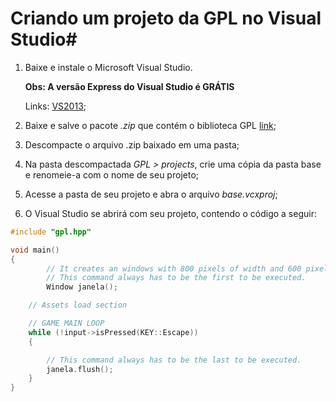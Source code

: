 # Criando um projeto da GPL no Visual Studio#

1. Baixe e instale o Microsoft Visual Studio. 
    
    **Obs: A versão Express do Visual Studio é GRÁTIS**
    
    Links:
[VS2013](http://www.microsoft.com/en-us/download/details.aspx?id=44914);

2. Baixe e salve o pacote *.zip* que contém o biblioteca GPL [link](https://github.com/libgpl/GPL/archive/master.zip);
3. Descompacte o arquivo .zip baixado em uma pasta;
4. Na pasta descompactada *GPL > projects*, crie uma cópia da pasta base e renomeie-a com o nome de seu projeto;
5. Acesse a pasta de seu projeto e abra o arquivo *base.vcxproj*;
6. O Visual Studio se abrirá com seu projeto, contendo o código a seguir:

```C++
#include "gpl.hpp"

void main()
{
        // It creates an windows with 800 pixels of width and 600 pixels of height in fullscreeen mode  
        // This command always has to be the first to be executed.
        Window janela();

	// Assets load section

	// GAME MAIN LOOP
	while (!input->isPressed(KEY::Escape))
    {

        // This command always has to be the last to be executed.
		janela.flush();
    }
}
```
